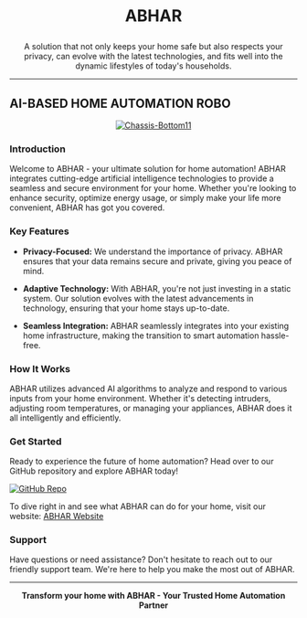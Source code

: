 # <p align="center">ABHAR</p>  
 

<p align="center">
  A solution that not only keeps your home safe but also respects your privacy, can evolve with the latest technologies, and fits well into the dynamic lifestyles of today's households.
</p>   

------------------------------------------------------------------------

## AI-BASED HOME AUTOMATION ROBO


<p align="center">
<a align="center" href="https://ibb.co/R70z6Gp"><img src="https://i.ibb.co/fQp4NVY/Chassis-Bottom11.jpg" alt="Chassis-Bottom11" border="0"></a>
</p>

### Introduction

Welcome to ABHAR - your ultimate solution for home automation! ABHAR integrates cutting-edge artificial intelligence technologies to provide a seamless and secure environment for your home. Whether you're looking to enhance security, optimize energy usage, or simply make your life more convenient, ABHAR has got you covered.

### Key Features

- **Privacy-Focused:** We understand the importance of privacy. ABHAR ensures that your data remains secure and private, giving you peace of mind.
  
- **Adaptive Technology:** With ABHAR, you're not just investing in a static system. Our solution evolves with the latest advancements in technology, ensuring that your home stays up-to-date.
  
- **Seamless Integration:** ABHAR seamlessly integrates into your existing home infrastructure, making the transition to smart automation hassle-free.

### How It Works

ABHAR utilizes advanced AI algorithms to analyze and respond to various inputs from your home environment. Whether it's detecting intruders, adjusting room temperatures, or managing your appliances, ABHAR does it all intelligently and efficiently.


### Get Started

Ready to experience the future of home automation? Head over to our GitHub repository and explore ABHAR today!

[![GitHub Repo](https://img.shields.io/badge/GitHub-Explore%20ABHAR-green)](https://epicpjm05.github.io/ABHAR/WEb/)

To dive right in and see what ABHAR can do for your home, visit our website: [ABHAR Website](https://epicpjm05.github.io/ABHAR/WEb/)



### Support

Have questions or need assistance? Don't hesitate to reach out to our friendly support team. We're here to help you make the most out of ABHAR.

---

<p align="center">
  <b>Transform your home with ABHAR - Your Trusted Home Automation Partner</b>
</p>
